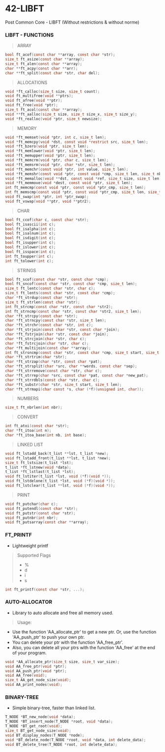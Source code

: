 # 42-LIBFT

Post Common Core - LIBFT (Without restrictions &amp; without norme)

### LIBFT - FUNCTIONS

> ARRAY

```C
bool ft_acof(const char **array, const char *str);
size_t ft_asize(const char **array);
size_t ft_alen(const char **array);
char **ft_acpy(const char **arr);
char **ft_split(const char *str, char del);
```

> ALLOCATIONS

```C
void *ft_calloc(size_t size, size_t count);
void ft_multifree(void **ptrs);
void ft_afree(void **ptr);
void ft_free(void *ptr);
size_t ft_acol(const char **array);
void **ft_aalloc(size_t size, size_t size_x, size_t size_y);
void *ft_realloc(void *ptr, size_t newsize);
```

> MEMORY

```C
void *ft_memset(void *ptr, int c, size_t len);
void *ft_memcpy(void *dst, const void *restrict src, size_t len);
void *ft_bzero(void *ptr, size_t len);
void *ft_memlower(void *ptr, size_t len);
void *ft_memupper(void *ptr, size_t len);
void *ft_memcrm(void *ptr, char c, size_t len);
void *ft_memsrm(void *ptr, char *str, size_t len);
void *ft_memchr(const void *ptr, int value, size_t len);
void *ft_memshr(const void *ptr, const void *cmp, size_t len, size_t nb);
void *ft_memalloc(void **dst, const void *ref, size_t size, size_t len);
void *ft_memmove(void *dest, const void *ptr, size_t len);
int ft_memcmp(const void *ptr, const void *ptr_cmp, size_t len);
int ft_memscmp(const void *ptr, const void *ptr_cmp, size_t len, size_t start);
void ft_swap(int *ptr, int *ptr_swap);
void ft_vswap(void **ptr, void **ptr2);
```

> CHAR

```C
bool ft_ccof(char c, const char *str);
bool ft_isascii(int c);
bool ft_isalpha(int c);
bool ft_isalnum(int c);
bool ft_isdigit(int c);
bool ft_isupper(int c);
bool ft_islower(int c);
bool ft_isspace(int c);
int ft_toupper(int c);
int ft_tolower(int c);
```

> STRINGS

```C
bool ft_scof(const char *str, const char *cmp);
bool ft_sncof(const char *str, const char *cmp, size_t len);
size_t ft_lentc(const char *str, char c);
size_t ft_lents(const char *str, const char *cmp);
char *ft_strdup(const char *str);
size_t ft_strlen(const char *str);
int ft_strcmp(const char *str, const char *str2);
int ft_strncmp(const char *str, const char *str2, size_t len);
char *ft_strcpy(const char *str);
char *ft_strncpy(const char *str, size_t len);
char *ft_strchr(const char *str, int c);
char *ft_strjoin(const char *str, const char *join);
char *ft_fstrjoin(char *str, const char *join);
char *ft_strcjoin(char *str, char c);
char *ft_fstrcjoin(char *str, char c);
char *ft_multijoin(const char **array);
int ft_strsncmp(const char *str, const char *cmp, size_t start, size_t len);
char *ft_strtrim(char *str);
char *ft_strzap(char *str, const char *pat);
char *ft_strsplit(char *src, char **words, const char *sep);
char *ft_strremove(const char *str, char c);
char *ft_strrep(char *src, const char *pat, const char *new_pat);
char *ft_strrdbls(const char *str, char c);
char *ft_substr(char *str, size_t start, size_t len);
char *ft_strmapi(char const *s, char (*f)(unsigned int, char));
```

> NUMBERS

```C
size_t ft_nbrlen(int nbr);
```

> CONVERT

```C
int ft_atoi(const char *str);
char *ft_itoa(int n);
char *ft_itoa_base(int nb, int base);
```

> LINKED LIST

```C
void ft_lstadd_back(t_list **lst, t_list *new);
void ft_lstadd_front(t_list **lst, t_list *new);
size_t ft_lstsize(t_list *lst);
t_list *ft_lstnew(void *data);
t_list *ft_lstlast(t_list *lst);
void ft_lstiter(t_list *lst, void (*f)(void *));
void ft_lstdelone(t_list *lst, void (*f)(void *));
void ft_lstclear(t_list **lst, void (*f)(void *));
```

> PRINT

```C
void ft_putchar(char c);
void ft_putendl(const char *str);
void ft_putstr(const char *str);
void ft_putnbr(int nbr);
void ft_putsarray(const char **array);
```

### FT_PRINTF

- Lightweight printf

> Supported Flags
> - %
> - d
> - i
> - s

```C
int ft_printf(const char *str, ...);
```

### AUTO-ALLOCATOR

- Library to auto allocate and free all memory used.

> Usage: 

- Use the function 'AA_allocate_ptr' to get a new ptr. Or, use the function 'AA_push_ptr' to push your own ptr.
- You can delete your ptr with the function 'AA_free_ptr'.
- Also, you can delete all your ptrs with the function 'AA_free' at the end of your program.

```C
void *AA_allocate_ptr(size_t size, size_t var_size);
void AA_free_ptr(void *ptr);
void AA_push_ptr(void *ptr);
void AA_free(void);
size_t AA_get_node_size(void);
void AA_print_nodes(void);
```

### BINARY-TREE

- Simple binary-tree, faster than linked list.

```C
T_NODE *BT_new_node(void *data);
T_NODE *BT_insert_node(T_NODE *root, void *data);
T_NODE *BT_get_root(void);
size_t BT_get_node_size(void);
void BT_display_nodes(T_NODE *node);
void *BT_delete_node(T_NODE *root, void *data, int delete_data);
void BT_delete_tree(T_NODE *root, int delete_data);
```

